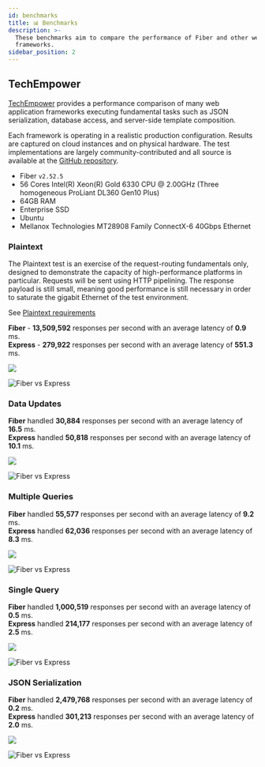 ```yaml
---
id: benchmarks
title: 📊 Benchmarks
description: >-
  These benchmarks aim to compare the performance of Fiber and other web
  frameworks.
sidebar_position: 2
---
```


## TechEmpower

[TechEmpower](https://www.techempower.com/benchmarks/#section=data-r23) provides a performance comparison of many web application frameworks executing fundamental tasks such as JSON serialization, database access, and server-side template composition.

Each framework is operating in a realistic production configuration. Results are captured on cloud instances and on physical hardware. The test implementations are largely community-contributed and all source is available at the [GitHub repository](https://github.com/TechEmpower/FrameworkBenchmarks).

* Fiber `v2.52.5`
* 56 Cores Intel(R) Xeon(R) Gold 6330 CPU @ 2.00GHz (Three homogeneous ProLiant DL360 Gen10 Plus)
* 64GB RAM
* Enterprise SSD
* Ubuntu
* Mellanox Technologies MT28908 Family ConnectX-6 40Gbps Ethernet

### Plaintext

The Plaintext test is an exercise of the request-routing fundamentals only, designed to demonstrate the capacity of high-performance platforms in particular. Requests will be sent using HTTP pipelining. The response payload is still small, meaning good performance is still necessary in order to saturate the gigabit Ethernet of the test environment.

See [Plaintext requirements](https://github.com/TechEmpower/FrameworkBenchmarks/wiki/Project-Information-Framework-Tests-Overview#single-database-query)

**Fiber** - **13,509,592** responses per second with an average latency of **0.9** ms.  
**Express** - **279,922** responses per second with an average latency of **551.3** ms.

![](/img/plaintext.png)

![Fiber vs Express](/img/plaintext_express.png)

### Data Updates

**Fiber** handled **30,884** responses per second with an average latency of **16.5** ms.  
**Express** handled **50,818** responses per second with an average latency of **10.1** ms.

![](/img/data_updates.png)

![Fiber vs Express](/img/data_updates_express.png)

### Multiple Queries

**Fiber** handled **55,577** responses per second with an average latency of **9.2** ms.  
**Express** handled **62,036** responses per second with an average latency of **8.3** ms.

![](/img/multiple_queries.png)

![Fiber vs Express](/img/multiple_queries_express.png)

### Single Query

**Fiber** handled **1,000,519** responses per second with an average latency of **0.5** ms.  
**Express** handled **214,177** responses per second with an average latency of **2.5** ms.

![](/img/single_query.png)

![Fiber vs Express](/img/single_query_express.png)

### JSON Serialization

**Fiber** handled **2,479,768** responses per second with an average latency of **0.2** ms.  
**Express** handled **301,213** responses per second with an average latency of **2.0** ms.

![](/img/json.png)

![Fiber vs Express](/img/json_express.png)
